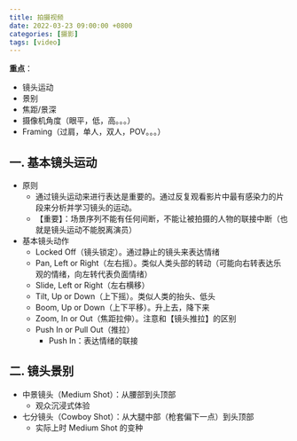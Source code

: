 ```yaml
---
title: 拍摄视频
date: 2022-03-23 09:00:00 +0800
categories: [摄影]
tags: [video]
---
```


**重点**：

* 镜头运动
* 景别
* 焦距/景深
* 摄像机角度（眼平，低，高。。。）
* Framing（过肩，单人，双人，POV。。。）

## 一. 基本镜头运动

* 原则
  * 通过镜头运动来进行表达是重要的。通过反复观看影片中最有感染力的片段来分析并学习镜头的运动。
  * 【重要】：场景序列不能有任何间断，不能让被拍摄的人物的联接中断（也就是镜头运动不能脱离演员）
* 基本镜头动作
  * Locked Off（镜头锁定）。通过静止的镜头来表达情绪
  * Pan, Left or Right（左右摇）。类似人类头部的转动（可能向右转表达乐观的情绪，向左转代表负面情绪）
  * Slide, Left or Right（左右横移）
  * Tilt, Up or Down（上下摇）。类似人类的抬头、低头
  * Boom, Up or Down（上下平移）。升上去，降下来
  * Zoom, In or Out（焦距拉伸）。注意和【镜头推拉】的区别
  * Push In or Pull Out（推拉）
    * Push In：表达情绪的联接

## 二. 镜头景别

* 中景镜头（Medium Shot）：从腰部到头顶部
  * 观众沉浸式体验
* 七分镜头（Cowboy Shot）：从大腿中部（枪套偏下一点）到头顶部
  * 实际上时 Medium Shot 的变种
